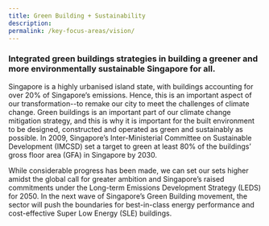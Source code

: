 ```yaml
---
title: Green Building + Sustainability
description:  
permalink: /key-focus-areas/vision/
---
```

### Integrated green buildings strategies in building a greener and more environmentally sustainable Singapore for all. 

Singapore is a highly urbanised island state, with buildings accounting for over 20% of Singapore’s emissions. Hence, this is an important aspect of our transformation--to remake our city to meet the challenges of climate change. Green buildings is an important part of our climate change mitigation strategy, and this is why it is important for the built environment to be designed, constructed and operated as green and sustainably as possible. In 2009, Singapore’s Inter-Ministerial Committee on Sustainable Development (IMCSD) set a target to green at least 80% of the buildings’ gross floor area (GFA) in Singapore by 2030.

While considerable progress has been made, we can set our sets higher amidst the global call for greater ambition and Singapore’s raised commitments under the Long-term Emissions Development Strategy (LEDS) for 2050. In the next wave of Singapore’s Green Building movement, the sector will push the boundaries for best-in-class energy performance and cost-effective Super Low Energy (SLE) buildings.
